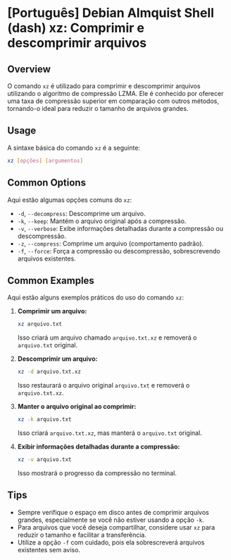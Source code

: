 # [Português] Debian Almquist Shell (dash) xz: Comprimir e descomprimir arquivos

## Overview
O comando `xz` é utilizado para comprimir e descomprimir arquivos utilizando o algoritmo de compressão LZMA. Ele é conhecido por oferecer uma taxa de compressão superior em comparação com outros métodos, tornando-o ideal para reduzir o tamanho de arquivos grandes.

## Usage
A sintaxe básica do comando `xz` é a seguinte:

```bash
xz [opções] [argumentos]
```

## Common Options
Aqui estão algumas opções comuns do `xz`:

- `-d`, `--decompress`: Descomprime um arquivo.
- `-k`, `--keep`: Mantém o arquivo original após a compressão.
- `-v`, `--verbose`: Exibe informações detalhadas durante a compressão ou descompressão.
- `-z`, `--compress`: Comprime um arquivo (comportamento padrão).
- `-f`, `--force`: Força a compressão ou descompressão, sobrescrevendo arquivos existentes.

## Common Examples
Aqui estão alguns exemplos práticos do uso do comando `xz`:

1. **Comprimir um arquivo:**
   ```bash
   xz arquivo.txt
   ```
   Isso criará um arquivo chamado `arquivo.txt.xz` e removerá o `arquivo.txt` original.

2. **Descomprimir um arquivo:**
   ```bash
   xz -d arquivo.txt.xz
   ```
   Isso restaurará o arquivo original `arquivo.txt` e removerá o `arquivo.txt.xz`.

3. **Manter o arquivo original ao comprimir:**
   ```bash
   xz -k arquivo.txt
   ```
   Isso criará `arquivo.txt.xz`, mas manterá o `arquivo.txt` original.

4. **Exibir informações detalhadas durante a compressão:**
   ```bash
   xz -v arquivo.txt
   ```
   Isso mostrará o progresso da compressão no terminal.

## Tips
- Sempre verifique o espaço em disco antes de comprimir arquivos grandes, especialmente se você não estiver usando a opção `-k`.
- Para arquivos que você deseja compartilhar, considere usar `xz` para reduzir o tamanho e facilitar a transferência.
- Utilize a opção `-f` com cuidado, pois ela sobrescreverá arquivos existentes sem aviso.